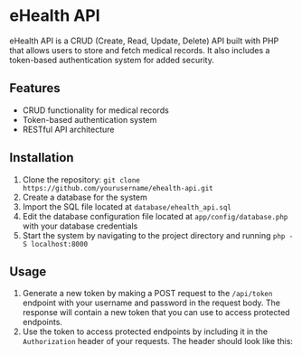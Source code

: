 # eHealth API

eHealth API is a CRUD (Create, Read, Update, Delete) API built with PHP that allows users to store and fetch medical records. It also includes a token-based authentication system for added security.

## Features

- CRUD functionality for medical records
- Token-based authentication system
- RESTful API architecture

## Installation

1. Clone the repository: `git clone https://github.com/yourusername/ehealth-api.git`
2. Create a database for the system
3. Import the SQL file located at `database/ehealth_api.sql`
4. Edit the database configuration file located at `app/config/database.php` with your database credentials
5. Start the system by navigating to the project directory and running `php -S localhost:8000`

## Usage

1. Generate a new token by making a POST request to the `/api/token` endpoint with your username and password in the request body. The response will contain a new token that you can use to access protected endpoints.
2. Use the token to access protected endpoints by including it in the `Authorization` header of your requests. The header should look like this:

